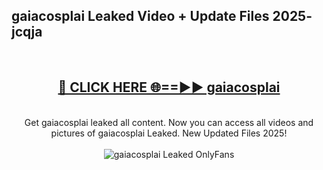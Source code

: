 <h2>gaiacosplai Leaked Video + Update Files 2025- jcqja</h2>
<br>
<div align="center">
<h2><a href="https://libra.edu.pl?gaiacosplai" rel="nofollow">🔴 CLICK HERE 🌐==►► gaiacosplai</a></h2>
<br>
Get gaiacosplai leaked all content. Now you can access all videos and pictures of gaiacosplai Leaked. New Updated Files 2025!
<br>
<br>
<a href="https://libra.edu.pl?gaiacosplai" rel="nofollow" data-target="animated-image.originalLink"><img src="https://i.ibb.co.com/WyWwxjT/player-gif2.gif" alt="gaiacosplai Leaked OnlyFans" style="max-width: 100%; display: inline-block;" data-target="animated-image.originalImage"></a>
</div>
<br>